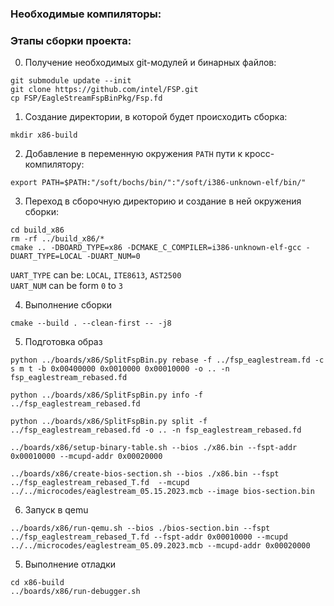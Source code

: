 ### Необходимые компиляторы:

### Этапы сборки проекта:
0. Получение необходимых git-модулей и бинарных файлов:  
```shell
git submodule update --init
git clone https://github.com/intel/FSP.git
cp FSP/EagleStreamFspBinPkg/Fsp.fd
```

1. Создание директории, в которой будет происходить сборка:  
```shell
mkdir x86-build
```

2. Добавление в переменную окружения `PATH` пути к кросс-компилятору:
```shell
export PATH=$PATH:"/soft/bochs/bin/":"/soft/i386-unknown-elf/bin/"
```

3. Переход в сборочную директорию и создание в ней окружения сборки:  
```shell  
cd build_x86
rm -rf ../build_x86/*
cmake .. -DBOARD_TYPE=x86 -DCMAKE_C_COMPILER=i386-unknown-elf-gcc -DUART_TYPE=LOCAL -DUART_NUM=0
```
`UART_TYPE` can be: `LOCAL`, `ITE8613`, `AST2500`  
`UART_NUM` can be form `0` to `3`  

4. Выполнение сборки  
```shell 
cmake --build . --clean-first -- -j8
```
5. Подготовка образ
```shell
python ../boards/x86/SplitFspBin.py rebase -f ../fsp_eaglestream.fd -c s m t -b 0x00400000 0x0010000 0x00010000 -o .. -n fsp_eaglestream_rebased.fd

python ../boards/x86/SplitFspBin.py info -f ../fsp_eaglestream_rebased.fd

python ../boards/x86/SplitFspBin.py split -f ../fsp_eaglestream_rebased.fd -o .. -n fsp_eaglestream_rebased.fd

../boards/x86/setup-binary-table.sh --bios ./x86.bin --fspt-addr 0x00010000 --mcupd-addr 0x00020000

../boards/x86/create-bios-section.sh --bios ./x86.bin --fspt ../fsp_eaglestream_rebased_T.fd  --mcupd ../../microcodes/eaglestream_05.15.2023.mcb --image bios-section.bin
```
6. Запуск в qemu  
```shell 
../boards/x86/run-qemu.sh --bios ./bios-section.bin --fspt ../fsp_eaglestream_rebased_T.fd --fspt-addr 0x00010000 --mcupd ../../microcodes/eaglestream_05.09.2023.mcb --mcupd-addr 0x00020000
```

5. Выполнение отладки  
```shell
cd x86-build
../boards/x86/run-debugger.sh
```
